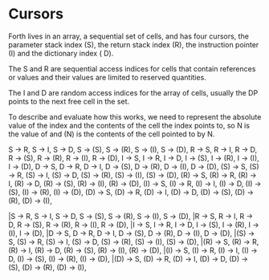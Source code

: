 # Cursors

Forth lives in an array, a sequential set of cells, and has four cursors, the parameter stack index (S), the return stack index (R), the instruction pointer (I) and the dictionary index ( D).
  
The S and R are sequential access indices for cells that contain references or values and their values are limited to reserved quantities.
      
The I and D are random access indices for the array of cells, usually the DP points to the next free cell in the set.
     
To describe and evaluate how this works, we need to represent the absolute value of the index and the contents of the cell the index points to, so N is the value of and (N) is the contents of the cell pointed to by N.
    
S -> R, S -> I, S -> D, S -> (S), S -> (R), S -> (I), S -> (D),
R -> S, R -> I, R -> D, R -> (S), R -> (R), R -> (I), R -> (D),
I -> S, I -> R, I -> D, I -> (S), I -> (R), I -> (I), I -> (D),
D -> S, D -> R, D -> I, D -> (S), D -> (R), D -> (I), D -> (D),
(S) -> S, (S) -> R, (S) -> I, (S) -> D, (S) -> (R), (S) -> (I), (S) -> (D),
(R) -> S, (R) -> R, (R) -> I, (R) -> D, (R) -> (S), (R) -> (I), (R) -> (D),
(I) -> S, (I) -> R, (I) -> I, (I) -> D, (I) -> (S), (I) -> (R), (I) -> (D),
(D) -> S, (D) -> R, (D) -> I, (D) -> D, (D) -> (S), (D) -> (R), (D) -> (I),
  
|S -> R, S -> I, S -> D, S -> (S), S -> (R), S -> (I), S -> (D),
|R -> S, R -> I, R -> D, R -> (S), R -> (R), R -> (I), R -> (D),
|I -> S, I -> R, I -> D, I -> (S), I -> (R), I -> (I), I -> (D),
|D -> S, D -> R, D -> I, D -> (S), D -> (R), D -> (I), D -> (D),
|(S) -> S, (S) -> R, (S) -> I, (S) -> D, (S) -> (R), (S) -> (I), (S) -> (D),
|(R) -> S, (R) -> R, (R) -> I, (R) -> D, (R) -> (S), (R) -> (I), (R) -> (D),
|(I) -> S, (I) -> R, (I) -> I, (I) -> D, (I) -> (S), (I) -> (R), (I) -> (D),
|(D) -> S, (D) -> R, (D) -> I, (D) -> D, (D) -> (S), (D) -> (R), (D) -> (I),
